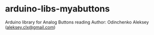 # arduino-libs-myabuttons
Arduino library for Analog Buttons reading
Author: Odinchenko Aleksey (aleksey.clx@gmail.com)
